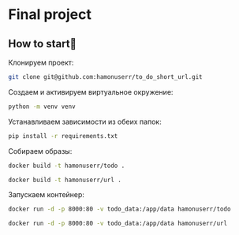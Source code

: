 # Final project
## How to start👻

Клонируем проект: 
```bash
git clone git@github.com:hamonuserr/to_do_short_url.git
```

Создаем и активируем виртуальное окружение:
```bash
python -m venv venv
```

Устанавливаем зависимости из обеих папок:
```bash
pip install -r requirements.txt
```

Собираем образы:
```bash
docker build -t hamonuserr/todo .

docker build -t hamonuserr/url .
```

Запускаем контейнер:
```bash
docker run -d -p 8000:80 -v todo_data:/app/data hamonuserr/todo

docker run -d -p 8000:80 -v todo_data:/app/data hamonuserr/url
```
